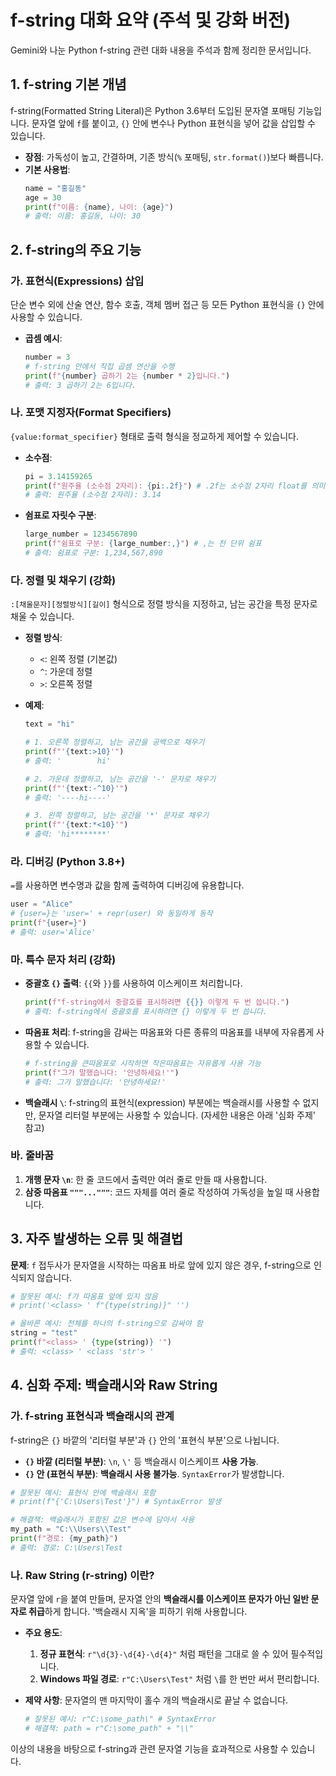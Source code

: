 # f-string 대화 요약 (주석 및 강화 버전)

Gemini와 나눈 Python f-string 관련 대화 내용을 주석과 함께 정리한 문서입니다.

## 1. f-string 기본 개념

f-string(Formatted String Literal)은 Python 3.6부터 도입된 문자열 포매팅 기능입니다. 문자열 앞에 `f`를 붙이고, `{}` 안에 변수나 Python 표현식을 넣어 값을 삽입할 수 있습니다.

- **장점**: 가독성이 높고, 간결하며, 기존 방식(`%` 포매팅, `str.format()`)보다 빠릅니다.
- **기본 사용법**:
  ```python
  name = "홍길동"
  age = 30
  print(f"이름: {name}, 나이: {age}")
  # 출력: 이름: 홍길동, 나이: 30
  ```

## 2. f-string의 주요 기능

### 가. 표현식(Expressions) 삽입

단순 변수 외에 산술 연산, 함수 호출, 객체 멤버 접근 등 모든 Python 표현식을 `{}` 안에 사용할 수 있습니다.

- **곱셈 예시**:
  ```python
  number = 3
  # f-string 안에서 직접 곱셈 연산을 수행
  print(f"{number} 곱하기 2는 {number * 2}입니다.")
  # 출력: 3 곱하기 2는 6입니다.
  ```

### 나. 포맷 지정자(Format Specifiers)

`{value:format_specifier}` 형태로 출력 형식을 정교하게 제어할 수 있습니다.

- **소수점**: 
  ```python
  pi = 3.14159265
  print(f"원주율 (소수점 2자리): {pi:.2f}") # .2f는 소수점 2자리 float를 의미
  # 출력: 원주율 (소수점 2자리): 3.14
  ```
- **쉼표로 자릿수 구분**:
  ```python
  large_number = 1234567890
  print(f"쉼표로 구분: {large_number:,}") # ,는 천 단위 쉼표
  # 출력: 쉼표로 구분: 1,234,567,890
  ```

### 다. 정렬 및 채우기 (강화)

`:[채울문자][정렬방식][길이]` 형식으로 정렬 방식을 지정하고, 남는 공간을 특정 문자로 채울 수 있습니다.

- **정렬 방식**:
  - `<`: 왼쪽 정렬 (기본값)
  - `^`: 가운데 정렬
  - `>`: 오른쪽 정렬

- **예제**:
  ```python
  text = "hi"
  
  # 1. 오른쪽 정렬하고, 남는 공간을 공백으로 채우기
  print(f"'{text:>10}'")
  # 출력: '        hi'

  # 2. 가운데 정렬하고, 남는 공간을 '-' 문자로 채우기
  print(f"'{text:-^10}'")
  # 출력: '----hi----'

  # 3. 왼쪽 정렬하고, 남는 공간을 '*' 문자로 채우기
  print(f"'{text:*<10}'")
  # 출력: 'hi********'
  ```

### 라. 디버깅 (Python 3.8+)

`=`를 사용하면 변수명과 값을 함께 출력하여 디버깅에 유용합니다.

```python
user = "Alice"
# {user=}는 'user=' + repr(user) 와 동일하게 동작
print(f"{user=}")
# 출력: user='Alice'
```

### 마. 특수 문자 처리 (강화)

- **중괄호 `{}` 출력**: `{{`와 `}}`를 사용하여 이스케이프 처리합니다.
  ```python
  print(f"f-string에서 중괄호를 표시하려면 {{}} 이렇게 두 번 씁니다.")
  # 출력: f-string에서 중괄호를 표시하려면 {} 이렇게 두 번 씁니다.
  ```

- **따옴표 처리**: f-string을 감싸는 따옴표와 다른 종류의 따옴표를 내부에 자유롭게 사용할 수 있습니다.
  ```python
  # f-string을 큰따옴표로 시작하면 작은따옴표는 자유롭게 사용 가능
  print(f"그가 말했습니다: '안녕하세요!'")
  # 출력: 그가 말했습니다: '안녕하세요!'
  ```

- **백슬래시 `\`**: f-string의 표현식(expression) 부분에는 백슬래시를 사용할 수 없지만, 문자열 리터럴 부분에는 사용할 수 있습니다. (자세한 내용은 아래 '심화 주제' 참고)

### 바. 줄바꿈

1.  **개행 문자 `\n`**: 한 줄 코드에서 출력만 여러 줄로 만들 때 사용합니다.
2.  **삼중 따옴표 `"""..."""`**: 코드 자체를 여러 줄로 작성하여 가독성을 높일 때 사용합니다.

## 3. 자주 발생하는 오류 및 해결법

**문제**: `f` 접두사가 문자열을 시작하는 따옴표 바로 앞에 있지 않은 경우, f-string으로 인식되지 않습니다.

```python
# 잘못된 예시: f가 따옴표 앞에 있지 않음
# print('<class> ' f"{type(string)}" '')

# 올바른 예시: 전체를 하나의 f-string으로 감싸야 함
string = "test"
print(f"<class> ' {type(string)} '")
# 출력: <class> ' <class 'str'> '
```

## 4. 심화 주제: 백슬래시와 Raw String

### 가. f-string 표현식과 백슬래시의 관계

f-string은 `{}` 바깥의 '리터럴 부분'과 `{}` 안의 '표현식 부분'으로 나뉩니다.

- **`{}` 바깥 (리터럴 부분)**: `\n`, `\'` 등 백슬래시 이스케이프 **사용 가능**.
- **`{}` 안 (표현식 부분)**: **백슬래시 사용 불가능**. `SyntaxError`가 발생합니다.

```python
# 잘못된 예시: 표현식 안에 백슬래시 포함
# print(f"{'C:\Users\Test'}") # SyntaxError 발생

# 해결책: 백슬래시가 포함된 값은 변수에 담아서 사용
my_path = "C:\\Users\\Test"
print(f"경로: {my_path}")
# 출력: 경로: C:\Users\Test
```

### 나. Raw String (r-string) 이란?

문자열 앞에 `r`을 붙여 만들며, 문자열 안의 **백슬래시를 이스케이프 문자가 아닌 일반 문자로 취급**하게 합니다. '백슬래시 지옥'을 피하기 위해 사용합니다.

- **주요 용도**:
  1.  **정규 표현식**: `r"\d{3}-\d{4}-\d{4}"` 처럼 패턴을 그대로 쓸 수 있어 필수적입니다.
  2.  **Windows 파일 경로**: `r"C:\Users\Test"` 처럼 `\`를 한 번만 써서 편리합니다.

- **제약 사항**: 문자열의 맨 마지막이 홀수 개의 백슬래시로 끝날 수 없습니다.
  ```python
  # 잘못된 예시: r"C:\some_path\" # SyntaxError
  # 해결책: path = r"C:\some_path" + "\\"
  ```

이상의 내용을 바탕으로 f-string과 관련 문자열 기능을 효과적으로 사용할 수 있습니다.